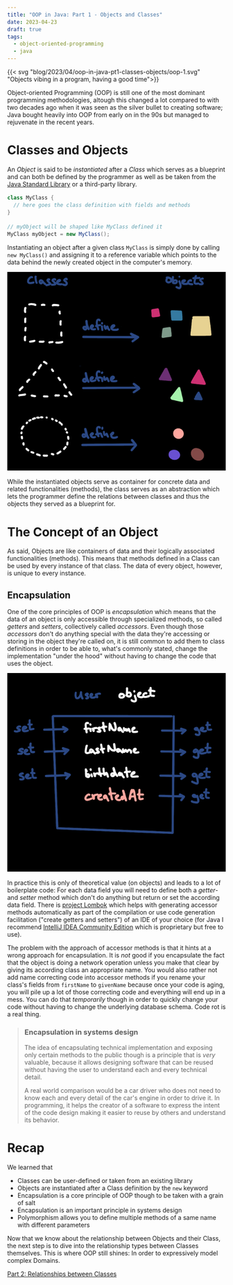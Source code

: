 ```yaml
---
title: "OOP in Java: Part 1 - Objects and Classes"
date: 2023-04-23
draft: true
tags:
  - object-oriented-programming
  - java
---
```


<!-- ![Objects in their natural habitat: A dark void](oop-1.svg#objs "Example objects stylized as random shapes in different colors") -->

{{< svg "blog/2023/04/oop-in-java-pt1-classes-objects/oop-1.svg" "Objects vibing in a program, having a good time">}}

<style>
  svg#objs:hover > *  {
    animation-play-state: running;
  }
</style>

<!-- <p class="codepen" data-height="300" data-default-tab="html,result" data-slug-hash="BaNwLzy" data-preview="true" data-user="nforgerit" style="height: 300px; box-sizing: border-box; display: flex; align-items: center; justify-content: center; border: 2px solid; margin: 1em 0; padding: 1em;">
  <span>See the Pen <a href="https://codepen.io/nforgerit/pen/BaNwLzy">
  Untitled</a> by Nico (<a href="https://codepen.io/nforgerit">@nforgerit</a>)
  on <a href="https://codepen.io">CodePen</a>.</span>
</p>
<script async src="https://cpwebassets.codepen.io/assets/embed/ei.js"></script>

<iframe width="100%" height="500" src="https://replit.com/@nforgerit/this-ma-repl?embed=true"></iframe> -->

Object-oriented Programming (OOP) is still one of the most dominant programming
methodologies, altough this changed a lot compared to with two decades ago when
it was seen as the silver bullet to creating software; Java bought heavily into
OOP from early on in the 90s but managed to rejuvenate in the recent years.

# Classes and Objects

An _Object_ is said to be _instantiated_ after a _Class_ which serves as a
blueprint and can both be defined by the programmer as well as be taken from the
[Java Standard Library](https://docs.oracle.com/en/java/javase/20/docs/api/index.html)
or a third-party library.

```java
class MyClass {
  // here goes the class definition with fields and methods
}

// myObject will be shaped like MyClass defined it
MyClass myObject = new MyClass();
```

Instantiating an object after a given class `MyClass` is simply done by calling
`new MyClass()` and assigning it to a reference variable which points to the
data behind the newly created object in the computer's memory.

![How object are defined by Classes](oop-2.png "Example objects instantiated through class definitions")

While the instantiated objects serve as container for concrete data and related
functionalities (methods), the class serves as an abstraction which lets the
programmer define the relations between classes and thus the objects they served
as a blueprint for.

# The Concept of an Object

As said, Objects are like containers of data and their logically associated
functionalities (methods). This means that methods defined in a Class can be
used by every instance of that class. The data of every object, however, is
unique to every instance.

## Encapsulation

One of the core principles of OOP is _encapsulation_ which means that the data
of an object is only accessible through specialized methods, so called _getters_
and _setters_, collectively called _accessors_. Even though those _accessors_
don't do anything special with the data they're accessing or storing in the
object they're called on, it is still common to add them to class definitions in
order to be able to, what's commonly stated, change the implementation "under
the hood" without having to change the code that uses the object.

![Accessors in action: A User object with accessors for the fields firstName, lastName and birthdate but no setter for createdAt which gets set automatically upon object instantiation and cannot change by definition](oop-3.png "A User object with accessors for the fields firstName, lastName and birthdate but no setter for createdAt which gets set automatically upon object instantiation and cannot change by definition")

In practice this is only of theoretical value (on objects) and leads to a lot of
boilerplate code: For each data field you will need to define both a _getter_-
and _setter_ method which don't do anything but return or set the according data
field. There is [project Lombok](https://projectlombok.org/) which helps with
generating accessor methods automatically as part of the compilation or use code
generation facilitation ("create getters and setters") of an IDE of your choice
(for Java I recommend
[IntelliJ IDEA Community Edition](https://www.jetbrains.com/idea/) which is
proprietary but free to use).

The problem with the approach of accessor methods is that it hints at a wrong
approach for encapsulation. It is _not_ good if you encapsulate the fact that
the object is doing a network operation unless you make that clear by giving its
according class an appropriate name. You would also rather not add name
correcting code into accessor methods if you rename your class's fields from
`firstName` to `givenName` because once your code is aging, you will pile up a
lot of those correcting code and everything will end up in a mess. You can do
that _temporarily_ though in order to quickly change your code without having to
change the underlying database schema. Code rot is a real thing.

> ### Encapsulation in systems design
>
> The idea of encapsulating technical implementation and exposing only certain
> methods to the public though is a principle that is _very_ valuable, because
> it allows designing software that can be reused without having the user to
> understand each and every technical detail.
>
> A real world comparison would be a car driver who does not need to know each
> and every detail of the car's engine in order to drive it. In programming, it
> helps the creator of a software to express the intent of the code design
> making it easier to reuse by others and understand its behavior.

# Recap

We learned that

- Classes can be user-defined or taken from an existing library
- Objects are instantiated after a Class definition by the `new` keyword
- Encapsulation is a core principle of OOP though to be taken with a grain of
  salt
- Encapsulation is an important principle in systems design
- Polymorphism allows you to define multiple methods of a same name with
  different parameters

Now that we know about the relationship between Objects and their Class, the
next step is to dive into the relationship types between Classes themselves.
This is where OOP still shines: In order to expressively model complex Domains.

[Part 2: Relationships between Classes](/blog/2023/04/oop-in-java-pt2-relationships-between-classes/)
